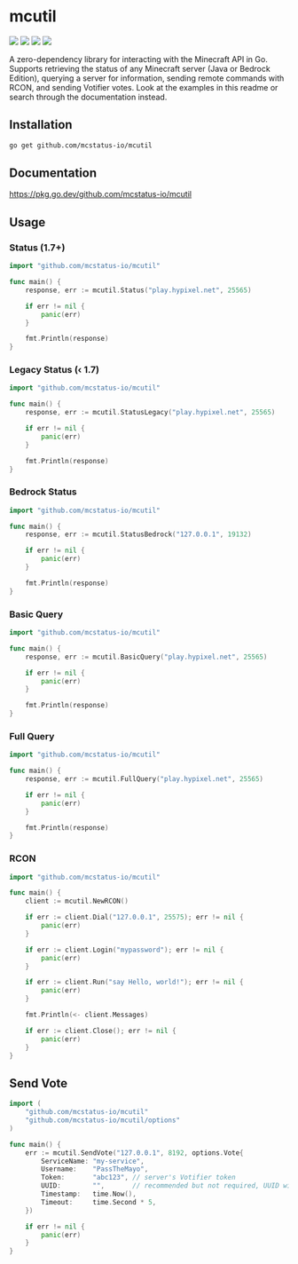# mcutil
![](https://img.shields.io/github/languages/code-size/mcstatus-io/mcutil)
![](https://img.shields.io/github/issues/mcstatus-io/mcutil)
![](https://img.shields.io/github/license/mcstatus-io/mcutil)
![](https://img.shields.io/uptimerobot/ratio/m790234681-f7dbf52397f005c0699ac797)

A zero-dependency library for interacting with the Minecraft API in Go. Supports retrieving the status of any Minecraft server (Java or Bedrock Edition), querying a server for information, sending remote commands with RCON, and sending Votifier votes. Look at the examples in this readme or search through the documentation instead.

## Installation

```bash
go get github.com/mcstatus-io/mcutil
```

## Documentation

https://pkg.go.dev/github.com/mcstatus-io/mcutil

## Usage

### Status (1.7+)

```go
import "github.com/mcstatus-io/mcutil"

func main() {
    response, err := mcutil.Status("play.hypixel.net", 25565)

    if err != nil {
        panic(err)
    }

    fmt.Println(response)
}
```

### Legacy Status (‹ 1.7)

```go
import "github.com/mcstatus-io/mcutil"

func main() {
    response, err := mcutil.StatusLegacy("play.hypixel.net", 25565)

    if err != nil {
        panic(err)
    }

    fmt.Println(response)
}
```

### Bedrock Status

```go
import "github.com/mcstatus-io/mcutil"

func main() {
    response, err := mcutil.StatusBedrock("127.0.0.1", 19132)

    if err != nil {
        panic(err)
    }

    fmt.Println(response)
}
```

### Basic Query

```go
import "github.com/mcstatus-io/mcutil"

func main() {
    response, err := mcutil.BasicQuery("play.hypixel.net", 25565)

    if err != nil {
        panic(err)
    }

    fmt.Println(response)
}
```

### Full Query

```go
import "github.com/mcstatus-io/mcutil"

func main() {
    response, err := mcutil.FullQuery("play.hypixel.net", 25565)

    if err != nil {
        panic(err)
    }

    fmt.Println(response)
}
```

### RCON

```go
import "github.com/mcstatus-io/mcutil"

func main() {
    client := mcutil.NewRCON()

    if err := client.Dial("127.0.0.1", 25575); err != nil {
        panic(err)
    }

    if err := client.Login("mypassword"); err != nil {
        panic(err)
    }

    if err := client.Run("say Hello, world!"); err != nil {
        panic(err)
    }

    fmt.Println(<- client.Messages)

    if err := client.Close(); err != nil {
        panic(err)
    }
}
```

## Send Vote

```go
import (
    "github.com/mcstatus-io/mcutil"
    "github.com/mcstatus-io/mcutil/options"
)

func main() {
    err := mcutil.SendVote("127.0.0.1", 8192, options.Vote{
        ServiceName: "my-service",
        Username:    "PassTheMayo",
        Token:       "abc123", // server's Votifier token
        UUID:        "",       // recommended but not required, UUID with dashes
        Timestamp:   time.Now(),
        Timeout:     time.Second * 5,
    })

    if err != nil {
        panic(err)
    }
}
```